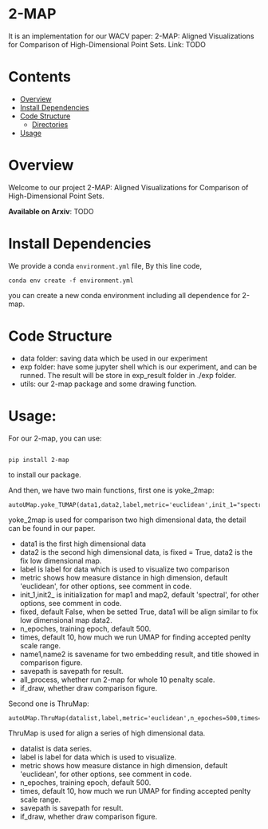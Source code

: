 # 2-MAP
It is an implementation for our WACV paper: 2-MAP: Aligned Visualizations for Comparison of High-Dimensional Point Sets. Link: TODO

# Contents
- [Overview](#overview)
- [Install Dependencies](#install-dependencies)
- [Code Structure](#code-structure)
    - [Directories](#directories)
- [Usage](#Usage)

# Overview
Welcome to our project  2-MAP: Aligned Visualizations for Comparison of High-Dimensional Point Sets.

**Available on Arxiv**: TODO

# Install Dependencies

We provide a conda `environment.yml` file,
By this line code,
```
conda env create -f environment.yml
```
you can create a new conda environment including all dependence for 2-map.

# Code Structure
* data folder: saving data which be used in our experiment
* exp folder: have some jupyter shell which is our experiment, and can be runned. The result will be store in exp_result folder in ./exp folder.
* utils: our 2-map package and some drawing function.

# Usage:
For our 2-map, you can use:
```

pip install 2-map
```
to install our package.

And then, we have two main functions, first one is yoke_2map:
```
autoUMap.yoke_TUMAP(data1,data2,label,metric='euclidean',init_1="spectral",init_2="spectral",fixed=False,n_epoches=500,times=10,name1='embed1',name2='embed2',savepath='./',all_process=False,if_draw=True)
```
yoke_2map is used for comparison two high dimensional data, the detail can be found in our paper.

* data1 is the first high dimensional data
* data2 is the second high dimensional data, is fixed = True, data2 is the fix low dimensional map.
* label is label for data which is used to visualize two comparison
* metric shows how measure distance in high dimension, default 'euclidean', for other options, see comment in code.
* init_1,init2_ is initialization for map1 and map2, default 'spectral', for other options, see comment in code.
* fixed, default False, when be setted True, data1 will be align similar to fix low dimensional map data2.
* n_epoches, training epoch, default 500.
* times, default 10, how much we run UMAP for finding accepted penlty scale range.
* name1,name2 is savename for two embedding result, and title showed in comparison figure.
* savepath is savepath for result.
* all_process, whether run 2-map for whole 10 penalty scale.
* if_draw, whether draw comparison figure.


Second one is ThruMap:
```
autoUMap.ThruMap(datalist,label,metric='euclidean',n_epoches=500,times=5,savepath='./',if_draw=True)
```
ThruMap is used for align a series of high dimensional data.

* datalist is data series.
* label is label for data which is used to visualize.
* metric shows how measure distance in high dimension, default 'euclidean', for other options, see comment in code.
* n_epoches, training epoch, default 500.
* times, default 10, how much we run UMAP for finding accepted penlty scale range.
* savepath is savepath for result.
* if_draw, whether draw comparison figure.
